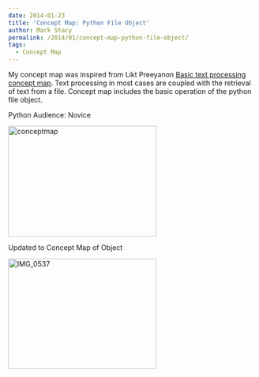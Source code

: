```yaml
---
date: 2014-01-23
title: 'Concept Map: Python File Object'
author: Mark Stacy
permalink: /2014/01/concept-map-python-file-object/
tags:
  - Concept Map
---
```

My concept map was inspired from Likt Preeyanon [Basic text processing concept map][1]. Text processing in most cases are coupled with the retrieval of text from a file. Concept map includes the basic operation of the python file object.

Python Audience: Novice

[<img class="alignnone size-medium wp-image-5663" alt="conceptmap" src="http://teaching.software-carpentry.org/wp-content/uploads/2014/01/conceptmap-300x224.jpeg" width="300" height="224" />][2]

Updated to Concept Map of Object

[<img class="alignnone size-medium wp-image-5739" alt="IMG_0537" src="http://teaching.software-carpentry.org/wp-content/uploads/2014/01/IMG_0537-300x224.jpg" width="300" height="224" />][3]

&nbsp;

 [1]: http://teaching.software-carpentry.org/2014/01/22/basic-text-processing-with-python-built-in-string-methods-with-examples/
 [2]: http://teaching.software-carpentry.org/wp-content/uploads/2014/01/conceptmap.jpeg
 [3]: http://teaching.software-carpentry.org/wp-content/uploads/2014/01/IMG_0537.jpg
